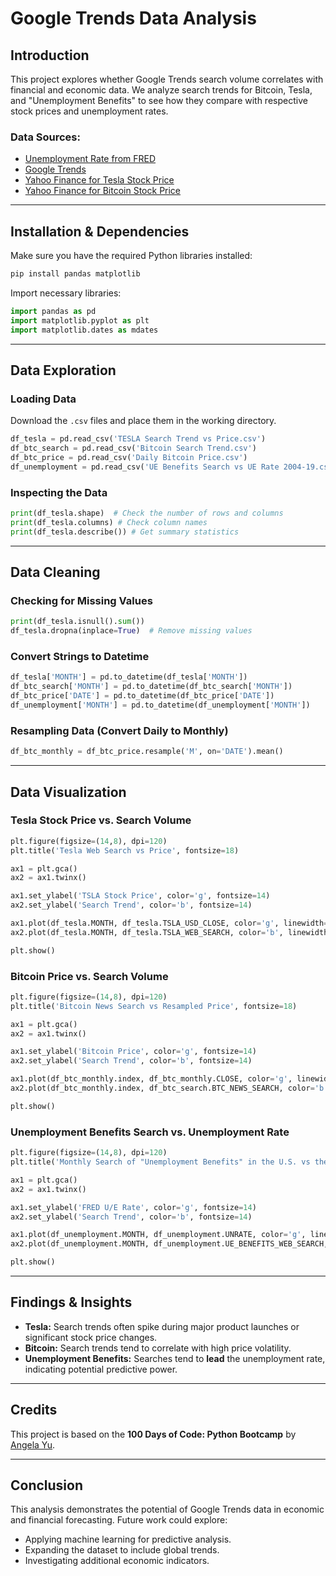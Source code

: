 # Google Trends Data Analysis

## Introduction
This project explores whether Google Trends search volume correlates with financial and economic data. We analyze search trends for Bitcoin, Tesla, and "Unemployment Benefits" to see how they compare with respective stock prices and unemployment rates.

### **Data Sources:**
- [Unemployment Rate from FRED](https://fred.stlouisfed.org/series/UNRATE/)
- [Google Trends](https://trends.google.com/trends/explore)
- [Yahoo Finance for Tesla Stock Price](https://finance.yahoo.com/quote/TSLA/history?p=TSLA)
- [Yahoo Finance for Bitcoin Stock Price](https://finance.yahoo.com/quote/BTC-USD/history?p=BTC-USD)

---

## **Installation & Dependencies**
Make sure you have the required Python libraries installed:
```bash
pip install pandas matplotlib
```

Import necessary libraries:
```python
import pandas as pd
import matplotlib.pyplot as plt
import matplotlib.dates as mdates
```

---

## **Data Exploration**
### **Loading Data**
Download the `.csv` files and place them in the working directory.
```python
df_tesla = pd.read_csv('TESLA Search Trend vs Price.csv')
df_btc_search = pd.read_csv('Bitcoin Search Trend.csv')
df_btc_price = pd.read_csv('Daily Bitcoin Price.csv')
df_unemployment = pd.read_csv('UE Benefits Search vs UE Rate 2004-19.csv')
```

### **Inspecting the Data**
```python
print(df_tesla.shape)  # Check the number of rows and columns
print(df_tesla.columns) # Check column names
print(df_tesla.describe()) # Get summary statistics
```

---

## **Data Cleaning**
### **Checking for Missing Values**
```python
print(df_tesla.isnull().sum())
df_tesla.dropna(inplace=True)  # Remove missing values
```

### **Convert Strings to Datetime**
```python
df_tesla['MONTH'] = pd.to_datetime(df_tesla['MONTH'])
df_btc_search['MONTH'] = pd.to_datetime(df_btc_search['MONTH'])
df_btc_price['DATE'] = pd.to_datetime(df_btc_price['DATE'])
df_unemployment['MONTH'] = pd.to_datetime(df_unemployment['MONTH'])
```

### **Resampling Data (Convert Daily to Monthly)**
```python
df_btc_monthly = df_btc_price.resample('M', on='DATE').mean()
```

---

## **Data Visualization**
### **Tesla Stock Price vs. Search Volume**
```python
plt.figure(figsize=(14,8), dpi=120)
plt.title('Tesla Web Search vs Price', fontsize=18)

ax1 = plt.gca()
ax2 = ax1.twinx()

ax1.set_ylabel('TSLA Stock Price', color='g', fontsize=14)
ax2.set_ylabel('Search Trend', color='b', fontsize=14)

ax1.plot(df_tesla.MONTH, df_tesla.TSLA_USD_CLOSE, color='g', linewidth=3)
ax2.plot(df_tesla.MONTH, df_tesla.TSLA_WEB_SEARCH, color='b', linewidth=3)

plt.show()
```

### **Bitcoin Price vs. Search Volume**
```python
plt.figure(figsize=(14,8), dpi=120)
plt.title('Bitcoin News Search vs Resampled Price', fontsize=18)

ax1 = plt.gca()
ax2 = ax1.twinx()

ax1.set_ylabel('Bitcoin Price', color='g', fontsize=14)
ax2.set_ylabel('Search Trend', color='b', fontsize=14)

ax1.plot(df_btc_monthly.index, df_btc_monthly.CLOSE, color='g', linewidth=3, linestyle='--')
ax2.plot(df_btc_monthly.index, df_btc_search.BTC_NEWS_SEARCH, color='b', linewidth=3, marker='o')

plt.show()
```

### **Unemployment Benefits Search vs. Unemployment Rate**
```python
plt.figure(figsize=(14,8), dpi=120)
plt.title('Monthly Search of "Unemployment Benefits" in the U.S. vs the Unemployment Rate', fontsize=18)

ax1 = plt.gca()
ax2 = ax1.twinx()

ax1.set_ylabel('FRED U/E Rate', color='g', fontsize=14)
ax2.set_ylabel('Search Trend', color='b', fontsize=14)

ax1.plot(df_unemployment.MONTH, df_unemployment.UNRATE, color='g', linewidth=3, linestyle='--')
ax2.plot(df_unemployment.MONTH, df_unemployment.UE_BENEFITS_WEB_SEARCH, color='b', linewidth=3)

plt.show()
```

---

## **Findings & Insights**
- **Tesla:** Search trends often spike during major product launches or significant stock price changes.
- **Bitcoin:** Search trends tend to correlate with high price volatility.
- **Unemployment Benefits:** Searches tend to **lead** the unemployment rate, indicating potential predictive power.

---

## **Credits**
This project is based on the **100 Days of Code: Python Bootcamp** by [Angela Yu](https://www.udemy.com/course/100-days-of-code/).

---

## **Conclusion**
This analysis demonstrates the potential of Google Trends data in economic and financial forecasting. Future work could explore:
- Applying machine learning for predictive analysis.
- Expanding the dataset to include global trends.
- Investigating additional economic indicators.

